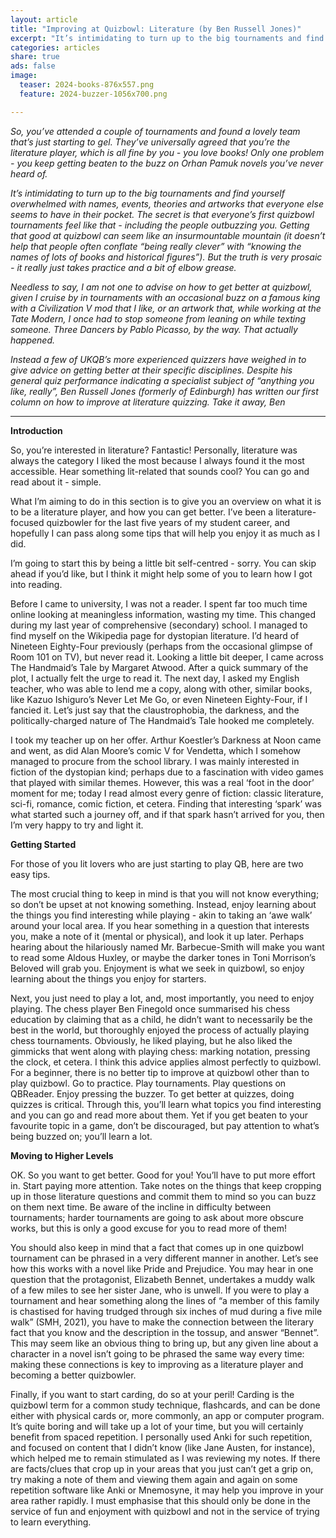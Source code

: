 ```yaml
---
layout: article
title: "Improving at Quizbowl: Literature (by Ben Russell Jones)"
excerpt: "It’s intimidating to turn up to the big tournaments and find yourself overwhelmed with names, events, theories and artworks that everyone else seems to have in their pocket."
categories: articles
share: true
ads: false
image:
  teaser: 2024-books-876x557.png
  feature: 2024-buzzer-1056x700.png

---
```


*So, you’ve attended a couple of tournaments and found a lovely team that’s just starting to gel. They’ve universally agreed that you’re the literature player, which is all fine by you - you love books! Only one problem - you keep getting beaten to the buzz on Orhan Pamuk novels you’ve never heard of.*

*It’s intimidating to turn up to the big tournaments and find yourself overwhelmed with names, events, theories and artworks that everyone else seems to have in their pocket. The secret is that everyone’s first quizbowl tournaments feel like that - including the people outbuzzing you. Getting that good at quizbowl can seem like an insurmountable mountain (it doesn’t help that people often conflate “being really clever” with “knowing the names of lots of books and historical figures”). But the truth is very prosaic - it really just takes practice and a bit of elbow grease.*

*Needless to say, I am not one to advise on how to get better at quizbowl, given I cruise by in tournaments with an occasional buzz on a famous king with a Civilization V mod that I like, or an artwork that, while working at the Tate Modern, I once had to stop someone from leaning on while texting someone. Three Dancers by Pablo Picasso, by the way. That actually happened.*

*Instead a few of UKQB’s more experienced quizzers have weighed in to give advice on getting better at their specific disciplines. Despite his general quiz performance indicating a specialist subject of “anything you like, really”, Ben Russell Jones (formerly of Edinburgh) has written our first column on how to improve at literature quizzing. Take it away, Ben*


****

**Introduction**

So, you’re interested in literature? Fantastic! Personally, literature was always the category I liked the most because I always found it the most accessible. Hear something lit-related that sounds cool? You can go and read about it - simple.

What I’m aiming to do in this section is to give you an overview on what it is to be a literature player, and how you can get better. I’ve been a literature-focused quizbowler for the last five years of my student career, and hopefully I can pass along some tips that will help you enjoy it as much as I did.

I’m going to start this by being a little bit self-centred - sorry. You can skip ahead if you’d like, but I think it might help some of you to learn how I got into reading.

Before I came to university, I was not a reader. I spent far too much time online looking at meaningless information, wasting my time. This changed during my last year of comprehensive (secondary) school. I managed to find myself on the Wikipedia page for dystopian literature. I’d heard of Nineteen Eighty-Four previously (perhaps from the occasional glimpse of Room 101 on TV), but never read it. Looking a little bit deeper, I came across The Handmaid’s Tale by Margaret Atwood. After a quick summary of the plot, I actually felt the urge to read it. The next day, I asked my English teacher, who was able to lend me a copy, along with other, similar books, like Kazuo Ishiguro’s Never Let Me Go, or even Nineteen Eighty-Four, if I fancied it. Let’s just say that the claustrophobia, the darkness, and the politically-charged nature of The Handmaid’s Tale hooked me completely.

I took my teacher up on her offer. Arthur Koestler’s Darkness at Noon came and went, as did Alan Moore’s comic V for Vendetta, which I somehow managed to procure from the school library. I was mainly interested in fiction of the dystopian kind; perhaps due to a fascination with video games that played with similar themes. However, this was a real ‘foot in the door’ moment for me; today I read almost every genre of fiction: classic literature, sci-fi, romance, comic fiction, et cetera. Finding that interesting ‘spark’ was what started such a journey off, and if that spark hasn’t arrived for you, then I’m very happy to try and light it.

**Getting Started**

For those of you lit lovers who are just starting to play QB, here are two easy tips.

The most crucial thing to keep in mind is that you will not know everything; so don’t be upset at not knowing something. Instead, enjoy learning about the things you find interesting while playing - akin to taking an ‘awe walk’ around your local area. If you hear something in a question that interests you, make a note of it (mental or physical), and look it up later. Perhaps hearing about the hilariously named Mr. Barbecue-Smith will make you want to read some Aldous Huxley, or maybe the darker tones in Toni Morrison’s Beloved will grab you. Enjoyment is what we seek in quizbowl, so enjoy learning about the things you enjoy for starters.

Next, you just need to play a lot, and, most importantly, you need to enjoy playing. The chess player Ben Finegold once summarised his chess education by claiming that as a child, he didn’t want to necessarily be the best in the world, but thoroughly enjoyed the process of actually playing chess tournaments. Obviously, he liked playing, but he also liked the gimmicks that went along with playing chess: marking notation, pressing the clock, et cetera. I think this advice applies almost perfectly to quizbowl. For a beginner, there is no better tip to improve at quizbowl other than to play quizbowl. Go to practice. Play tournaments. Play questions on QBReader. Enjoy pressing the buzzer. To get better at quizzes, doing quizzes is critical. Through this, you’ll learn what topics you find interesting and you can go and read more about them. Yet if you get beaten to your favourite topic in a game, don’t be discouraged, but pay attention to what’s being buzzed on; you’ll learn a lot.

**Moving to Higher Levels**

OK. So you want to get better. Good for you! You’ll have to put more effort in. Start paying more attention. Take notes on the things that keep cropping up in those literature questions and commit them to mind so you can buzz on them next time. Be aware of the incline in difficulty between tournaments; harder tournaments are going to ask about more obscure works, but this is only a good excuse for you to read more of them!

You should also keep in mind that a fact that comes up in one quizbowl tournament can be phrased in a very different manner in another. Let’s see how this works with a novel like Pride and Prejudice. You may hear in one question that the protagonist, Elizabeth Bennet, undertakes a muddy walk of a few miles to see her sister Jane, who is unwell. If you were to play a tournament and hear something along the lines of “a member of this family is chastised for having trudged through six inches of mud during a five mile walk” (SMH, 2021), you have to make the connection between the literary fact that you know and the description in the tossup, and answer “Bennet”. This may seem like an obvious thing to bring up, but any given line about a character in a novel isn’t going to be phrased the same way every time: making these connections is key to improving as a literature player and becoming a better quizbowler.

Finally, if you want to start carding, do so at your peril! Carding is the quizbowl term for a common study technique, flashcards, and can be done either with physical cards or, more commonly, an app or computer program. It’s quite boring and will take up a lot of your time, but you will certainly benefit from spaced repetition. I personally used Anki for such repetition, and focused on content that I didn’t know (like Jane Austen, for instance), which helped me to remain stimulated as I was reviewing my notes. If there are facts/clues that crop up in your areas that you just can’t get a grip on, try making a note of them and viewing them again and again on some repetition software like Anki or Mnemosyne, it may help you improve in your area rather rapidly. I must emphasise that this should only be done in the service of fun and enjoyment with quizbowl and not in the service of trying to learn everything.

